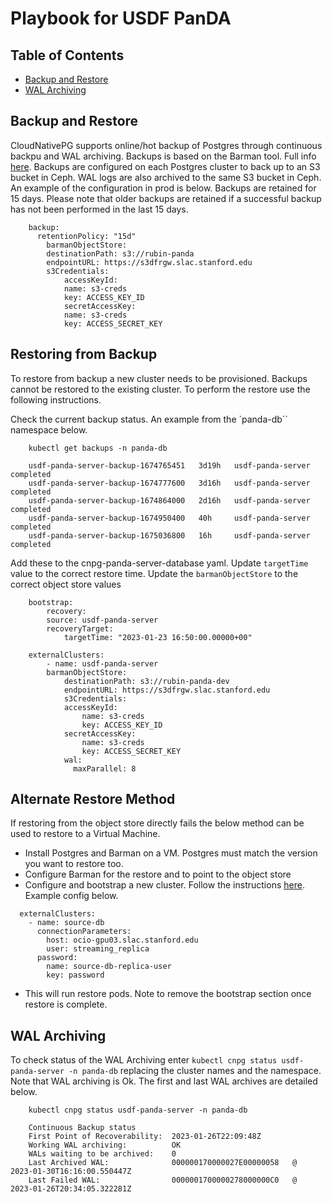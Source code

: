 # Playbook for USDF PanDA


## Table of Contents

* [Backup and Restore](#backup-and-restore)
* [WAL Archiving](#wal-archiving)


## Backup and Restore

CloudNativePG supports online/hot backup of Postgres through continuous backpu and WAL archiving.  Backups is based on the Barman tool.  Full info [here](https://cloudnative-pg.io/documentation/1.18/backup_recovery). Backups are configured on each Postgres cluster to back up to an S3 bucket in Ceph.  WAL logs are also archived to the same S3 bucket in Ceph.  An example of the configuration in prod is below. Backups are retained for 15 days. Please note that older backups are retained if a successful backup has not been performed in the last 15 days.

```
    backup:
      retentionPolicy: "15d"
        barmanObjectStore:
        destinationPath: s3://rubin-panda
        endpointURL: https://s3dfrgw.slac.stanford.edu
        s3Credentials:
            accessKeyId:
            name: s3-creds
            key: ACCESS_KEY_ID
            secretAccessKey:
            name: s3-creds
            key: ACCESS_SECRET_KEY
```

## Restoring from Backup

To restore from backup a new cluster needs to be provisioned.  Backups cannot be restored to the existing cluster.  To perform the restore use the following instructions.

Check the current backup status.  An example from the `panda-db`` namespace below.  

```
    kubectl get backups -n panda-db

    usdf-panda-server-backup-1674765451   3d19h   usdf-panda-server   completed   
    usdf-panda-server-backup-1674777600   3d16h   usdf-panda-server   completed   
    usdf-panda-server-backup-1674864000   2d16h   usdf-panda-server   completed   
    usdf-panda-server-backup-1674950400   40h     usdf-panda-server   completed   
    usdf-panda-server-backup-1675036800   16h     usdf-panda-server   completed
```

Add these to the cnpg-panda-server-database yaml.  Update `targetTime` value to the correct restore time.  Update the `barmanObjectStore` to the correct object store values

```
    bootstrap:
        recovery:
        source: usdf-panda-server
        recoveryTarget:
            targetTime: "2023-01-23 16:50:00.00000+00"

    externalClusters:
        - name: usdf-panda-server
        barmanObjectStore:
            destinationPath: s3://rubin-panda-dev
            endpointURL: https://s3dfrgw.slac.stanford.edu
            s3Credentials:
            accessKeyId:
                name: s3-creds
                key: ACCESS_KEY_ID
            secretAccessKey:
                name: s3-creds
                key: ACCESS_SECRET_KEY
            wal:
              maxParallel: 8
```

## Alternate Restore Method

If restoring from the object store directly fails the below method can be used to restore to a Virtual Machine.

* Install Postgres and Barman on a VM.  Postgres must match the version you want to restore too.
* Configure Barman for the restore and to point to the object store
* Configure and bootstrap a new cluster.  Follow the instructions [here](https://cloudnative-pg.io/documentation/1.18/bootstrap/#bootstrap-from-a-live-cluster-pg_basebackup).  Example config below.

```
  externalClusters:
    - name: source-db
      connectionParameters:
        host: ocio-gpu03.slac.stanford.edu
        user: streaming_replica
      password:
        name: source-db-replica-user
        key: password
```
* This will run restore pods.  Note to remove the bootstrap section once restore is complete.
  



## WAL Archiving

To check status of the WAL Archiving enter `kubectl cnpg status usdf-panda-server -n panda-db` replacing the cluster names and the namespace.  Note that WAL archiving is Ok.  The first and last WAL archives are detailed below.

```
    kubectl cnpg status usdf-panda-server -n panda-db

    Continuous Backup status
    First Point of Recoverability:  2023-01-26T22:09:48Z
    Working WAL archiving:          OK
    WALs waiting to be archived:    0
    Last Archived WAL:              000000170000027E00000058   @   2023-01-30T16:16:00.550447Z
    Last Failed WAL:                0000001700000278000000C0   @   2023-01-26T20:34:05.322281Z
```
